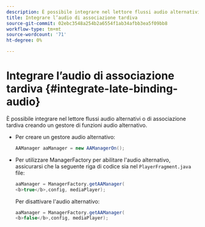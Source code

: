 ```yaml
---
description: È possibile integrare nel lettore flussi audio alternativi o di associazione tardiva creando un gestore di funzioni audio alternativo.
title: Integrare l’audio di associazione tardiva
source-git-commit: 02ebc3548a254b2a6554f1ab34afbb3ea5f09bb8
workflow-type: tm+mt
source-wordcount: '71'
ht-degree: 0%

---
```


# Integrare l’audio di associazione tardiva {#integrate-late-binding-audio}

È possibile integrare nel lettore flussi audio alternativi o di associazione tardiva creando un gestore di funzioni audio alternativo.

* Per creare un gestore audio alternativo:

  ```java
  AAManager aaManager = new AAManagerOn(); 
  ```

* Per utilizzare ManagerFactory per abilitare l&#39;audio alternativo, assicurarsi che la seguente riga di codice sia nel `PlayerFragment.java` file:

  ```java
  aaManager = ManagerFactory.getAAManager( 
  <b>true</b>,config, mediaPlayer);
  ```

  Per disattivare l&#39;audio alternativo:

  ```java
  aaManager = ManagerFactory.getAAManager( 
  <b>false</b>,config, mediaPlayer);
  ```

